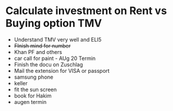 # Calculate investment on Rent vs Buying option TMV
* Understand TMV very well and ELI5
* 	~~FInish mind for number~~
* Khan PF and others
* car call for paint - AUg 20 Termin
* Finish the docu on Zuschlag
* Mail the extension for VISA or passport
* samsung phone
* keller
* fit the sun screen
* book for Hakim
* augen termin
